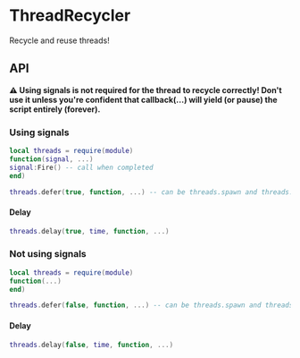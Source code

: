 # ThreadRecycler
Recycle and reuse threads!

## API

**⚠️ Using signals is not required for the thread to recycle correctly! Don't use it unless you're confident that callback(...) will yield (or pause) the script entirely (forever).**

### Using signals

```lua
local threads = require(module)
function(signal, ...)
signal:Fire() -- call when completed
end)

threads.defer(true, function, ...) -- can be threads.spawn and threads.resume too
```

#### Delay

```lua
threads.delay(true, time, function, ...)
```

### Not using signals

```lua
local threads = require(module)
function(...)
end)

threads.defer(false, function, ...) -- can be threads.spawn and threads.resume too
```

#### Delay

```lua
threads.delay(false, time, function, ...)
```
